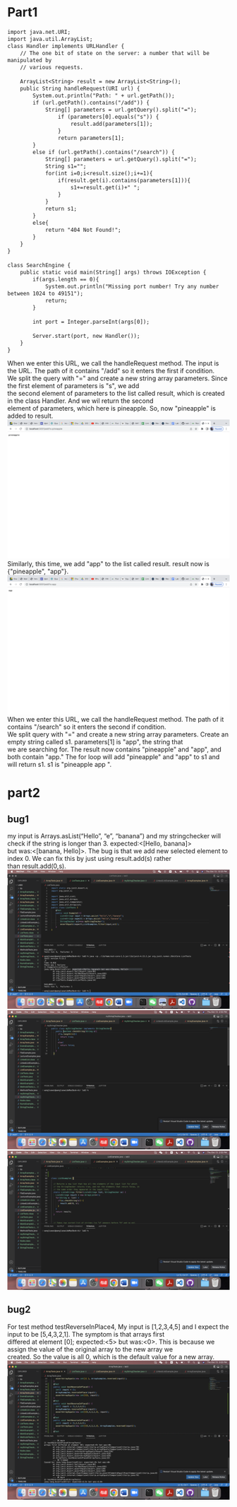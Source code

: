 # Part1
```
import java.net.URI;
import java.util.ArrayList;
class Handler implements URLHandler {
    // The one bit of state on the server: a number that will be manipulated by
    // various requests.

    ArrayList<String> result = new ArrayList<String>();
    public String handleRequest(URI url) {
        System.out.println("Path: " + url.getPath());
        if (url.getPath().contains("/add")) {
            String[] parameters = url.getQuery().split("=");
                if (parameters[0].equals("s")) {
                    result.add(parameters[1]);
                }
                return parameters[1];
        }
        else if (url.getPath().contains("/search")) {
            String[] parameters = url.getQuery().split("=");
            String s1="";
            for(int i=0;i<result.size();i+=1){
                if(result.get(i).contains(parameters[1])){
                    s1+=result.get(i)+" ";
                }
            }
            return s1;
        }
        else{
            return "404 Not Found!";
        }                       
    }
}

class SearchEngine {
    public static void main(String[] args) throws IOException {
        if(args.length == 0){
            System.out.println("Missing port number! Try any number between 1024 to 49151");
            return;
        }

        int port = Integer.parseInt(args[0]);

        Server.start(port, new Handler());
    }
}
```
When we enter this URL, we call the handleRequest method. The input is the URL. The path of it contains "/add" so it enters the first if condition.<br> We split the query with "=" and create a new string array parameters. Since the first element of parameters is "s", we add<br> the second element of parameters to the list called result, which is created in the class Handler. And we wil return the second<br> element of parameters, which here is pineapple. So, now "pineapple" is added to result.
![Image](Screeshot11.png)
Similarly, this time, we add "app" to the list called result. result now is {"pineapple", "app"}.
![Image](Screenshot22.png)
When we enter this URL, we call the handleRequest method. The path of it contains "/search" so it enters the second if condition.<br>
We split query with "=" and create a new string array parameters. Create an empty string called s1. parameters[1] is "app", the string that <br> we are searching for. The result now contains "pineapple" and "app", and both contain "app." The for loop will add "pineapple" and "app" to s1 and will return s1. s1 is "pineapple app ".
# part2
## bug1
my input is Arrays.asList(“Hello”, “e”, “banana”) and my stringchecker will check if the string is longer than 3. expected:<[Hello, banana]> <br>but was:<[banana, Hello]>. The bug is that we add new selected element to index 0. We can fix this by just using result.add(s) rather <br>than result.add(0,s).<br>
![Image](Screenshot66.png)
![Image](Screenshot55.png)
![Image](Screenshot77.png)
## bug2
For test method testReverseInPlace4, My input is [1,2,3,4,5] and I expect the input to be [5,4,3,2,1]. The symptom is that arrays first <br>differed at element [0]; expected:<5> but was:<0>. This is because we assign the value of the original array to the new array we <br>created. So the value is all 0, which is the default value for a new array.<br>
![Image](Screenshot88.png)
